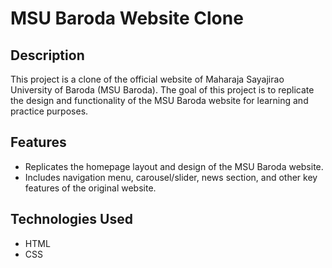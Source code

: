 # MSU Baroda Website Clone

## Description

This project is a clone of the official website of Maharaja Sayajirao University of Baroda (MSU Baroda). The goal of this project is to replicate the design and functionality of the MSU Baroda website for learning and practice purposes.

## Features

- Replicates the homepage layout and design of the MSU Baroda website.
- Includes navigation menu, carousel/slider, news section, and other key features of the original website.

## Technologies Used

- HTML
- CSS
